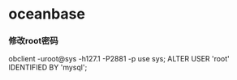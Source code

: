 # oceanbase

### 修改root密码
obclient -uroot@sys -h127.1 -P2881 -p
use sys;
ALTER USER 'root' IDENTIFIED BY 'mysql';